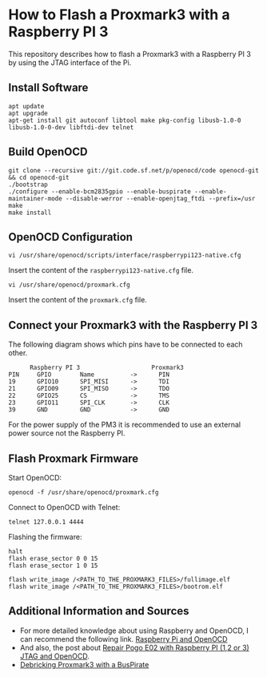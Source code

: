 # How to Flash a Proxmark3 with a Raspberry PI 3

This repository describes how to flash a Proxmark3 with a Raspberry PI 3 by using the JTAG interface of the Pi.

## Install Software

```
apt update
apt upgrade
apt-get install git autoconf libtool make pkg-config libusb-1.0-0 libusb-1.0-0-dev libftdi-dev telnet
```

## Build OpenOCD

```
git clone --recursive git://git.code.sf.net/p/openocd/code openocd-git && cd openocd-git
./bootstrap
./configure --enable-bcm2835gpio --enable-buspirate --enable-maintainer-mode --disable-werror --enable-openjtag_ftdi --prefix=/usr
make
make install
```
## OpenOCD Configuration

```
vi /usr/share/openocd/scripts/interface/raspberrypi123-native.cfg
```
Insert the content of the ```raspberrypi123-native.cfg``` file.

```
vi /usr/share/openocd/proxmark.cfg
```
Insert the content of the ```proxmark.cfg``` file.

## Connect your Proxmark3 with the Raspberry PI 3

The following diagram shows which pins have to be connected to each other.
```
      Raspberry PI 3                    Proxmark3
PIN     GPIO        Name          ->      PIN
19      GPIO10      SPI_MISI      ->      TDI
21      GPIO09      SPI_MISO      ->      TDO
22      GPIO25      CS            ->      TMS
23      GPIO11      SPI_CLK       ->      CLK
39      GND         GND           ->      GND
```
For the power supply of the PM3 it is recommended to use an external power source not the Raspberry PI.

## Flash Proxmark Firmware

Start OpenOCD:

```
openocd -f /usr/share/openocd/proxmark.cfg
```

Connect to OpenOCD with Telnet:

```
telnet 127.0.0.1 4444
```

Flashing the firmware:

```
halt
flash erase_sector 0 0 15
flash erase_sector 1 0 15

flash write_image /<PATH_TO_THE_PROXMARK3_FILES>/fullimage.elf
flash write_image /<PATH_TO_THE_PROXMARK3_FILES>/bootrom.elf
```


## Additional Information and Sources

* For more detailed knowledge about using Raspberry and OpenOCD, I can recommend the following link. [Raspberry Pi and OpenOCD](https://iosoft.blog/2019/01/28/raspberry-pi-openocd/)
* And also, the post about [Repair Pogo E02 with Raspberry PI (1,2 or 3) JTAG and OpenOCD](https://forum.doozan.com/read.php?3,21789,21927).
* [Debricking Proxmark3 with a BusPirate](https://github.com/Proxmark/proxmark3/wiki/Debricking-Proxmark3-with-buspirate)
